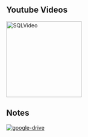 ## Youtube Videos

<div>
    <a href="https://www.youtube.com/watch?v=hlGoQC332VM"><img src="https://img.youtube.com/vi/hlGoQC332VM/maxresdefault.jpg" alt="SQLVideo" width="200px"></a>
</div>

## Notes

<a href="https://drive.google.com/drive/folders/12D5QjEyHdp4vYbhydmB4tpE33dhau1pp?usp=drive_link"><img src="https://img.icons8.com/?size=100&id=ya4CrqO7PgnY&format=png&color=000000" alt="google-drive"></a>